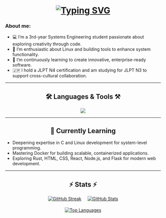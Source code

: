 <h1 align="center">
  <a href="https://git.io/typing-svg"><img src="https://readme-typing-svg.herokuapp.com?font=Noto+Sans+Japanese&pause=1000&background=FFFFFF00&center=true&vCenter=true&width=435&lines=Hi+There!+👋;I'm+Camilo+Solis!;こんにちは！" alt="Typing SVG" />
</a>
</h1>

<h3 align="left">About me:</h3> 

<ul>
  <li>💻 I’m a 3rd-year Systems Engineering student passionate about exploring creativity through code.</li>
  <li>🐧 I’m enthusiastic about Linux and building tools to enhance system functionality.</li>
  <li>🌱 I’m continuously learning to create innovative, enterprise-ready software.</li>
  <li> 🇯🇵 I hold a JLPT N4 certification and am studying for JLPT N3 to support cross-cultural collaboration.</li>
</ul>

<hr/>

<h2 align="center">🛠️ Languages & Tools ⚒️</h2>
<div align="center">
  <a href="https://skillicons.dev">
    <img src="https://skillicons.dev/icons?i=c,cs,java,py,qt,mysql,docker,vim"/>
  </a>
</div>

<hr/>

<h2 align="center">🌟 Currently Learning</h2>
<div align="left">
  <ul>
    <li>Deepening expertise in C and Linux development for system-level programming.</li>
    <li>Mastering Docker for building scalable, containerized applications.</li>
    <li>Exploring Rust, HTML, CSS, React, Node.js, and Flask for modern web development.</li>
  </ul>
</div>

<hr/>

<h2 align="center">⚡ Stats ⚡</h2>
<div align="center" style="display: flex; justify-content: center; gap: 20px; flex-wrap: wrap;">
  <div>
    <a href="https://git.io/streak-stats"><img src="https://github-readme-streak-stats.herokuapp.com?user=CamiloJSolis&theme=highcontrast&background=000000&border=FFEE00&stroke=FFEE00&fire=FF1111&ring=FFEE00&currStreakNum=FF1111&sideNums=007AFF&currStreakLabel=00F0FF&sideLabels=007AFF&dates=00F0FF" alt="GitHub Streak" />
    </a>
  </div>
  <div>
    <a href="https://github.com/anuraghazra/github-readme-stats">
      <img src="https://github-readme-stats.vercel.app/api?username=CamiloJSolis&show_icons=true&icon_color=FF1111&ring_color=00F0FF&theme=highcontrast&title_color=00F0FF&text_color=00CFFF&border_color=FFEE00" alt="GitHub Stats" />
    </a>
  </div>
</div>

<div align="center" style="margin-top: 20px;">
  <a href="https://github.com/anuraghazra/github-readme-stats">
    <img src="https://github-readme-stats.vercel.app/api/top-langs/?username=CamiloJSolis&theme=highcontrast&title_color=00F0FF&border_color=FFEE00&text_color=00CFFF&layout=compact" alt="Top Languages" />
  </a>
</div>

